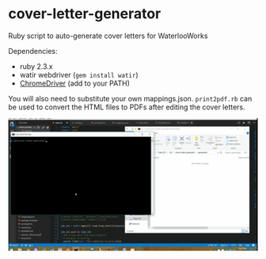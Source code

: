 # cover-letter-generator

Ruby script to auto-generate cover letters for WaterlooWorks

Dependencies:
- ruby 2.3.x
- watir webdriver (`gem install watir`)
- [ChromeDriver](https://sites.google.com/a/chromium.org/chromedriver/) (add to your PATH)

You will also need to substitute your own mappings.json. `print2pdf.rb` can be used to convert the HTML files to PDFs after editing the cover letters.

![](cover-letter-gen.gif)

